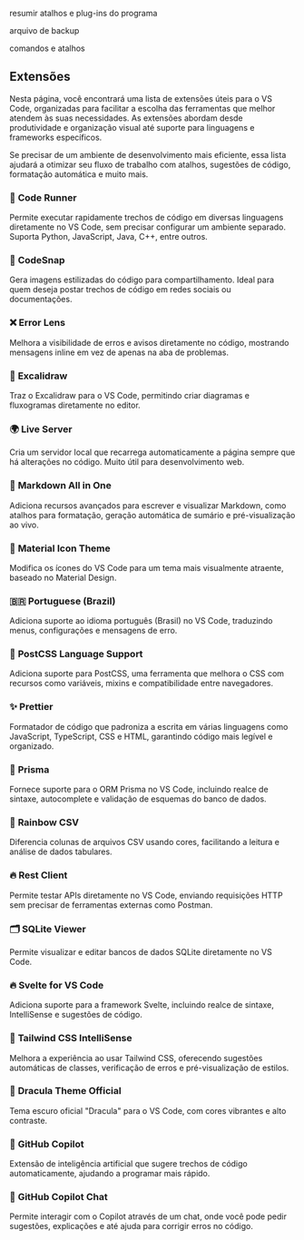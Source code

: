 resumir atalhos e plug-ins do programa

arquivo de backup

comandos e atalhos

## Extensões

Nesta página, você encontrará uma lista de extensões úteis para o VS Code, organizadas para facilitar a escolha das ferramentas que melhor atendem às suas necessidades. As extensões abordam desde produtividade e organização visual até suporte para linguagens e frameworks específicos.

Se precisar de um ambiente de desenvolvimento mais eficiente, essa lista ajudará a otimizar seu fluxo de trabalho com atalhos, sugestões de código, formatação automática e muito mais. 

### 🔹 **Code Runner**

Permite executar rapidamente trechos de código em diversas linguagens diretamente no VS Code, sem precisar configurar um ambiente separado. Suporta Python, JavaScript, Java, C++, entre outros.

### 📸 **CodeSnap**

Gera imagens estilizadas do código para compartilhamento. Ideal para quem deseja postar trechos de código em redes sociais ou documentações.

### ❌ **Error Lens**

Melhora a visibilidade de erros e avisos diretamente no código, mostrando mensagens inline em vez de apenas na aba de problemas.

### 📝 **Excalidraw**

Traz o Excalidraw para o VS Code, permitindo criar diagramas e fluxogramas diretamente no editor.

### 🌍 **Live Server**

Cria um servidor local que recarrega automaticamente a página sempre que há alterações no código. Muito útil para desenvolvimento web.

### 📄 **Markdown All in One**

Adiciona recursos avançados para escrever e visualizar Markdown, como atalhos para formatação, geração automática de sumário e pré-visualização ao vivo.

### 🎨 **Material Icon Theme**

Modifica os ícones do VS Code para um tema mais visualmente atraente, baseado no Material Design.

### 🇧🇷 **Portuguese (Brazil)**

Adiciona suporte ao idioma português (Brasil) no VS Code, traduzindo menus, configurações e mensagens de erro.

### 🎨 **PostCSS Language Support**

Adiciona suporte para PostCSS, uma ferramenta que melhora o CSS com recursos como variáveis, mixins e compatibilidade entre navegadores.

### ✨ **Prettier**

Formatador de código que padroniza a escrita em várias linguagens como JavaScript, TypeScript, CSS e HTML, garantindo código mais legível e organizado.

### 🔗 **Prisma**

Fornece suporte para o ORM Prisma no VS Code, incluindo realce de sintaxe, autocomplete e validação de esquemas do banco de dados.

### 🌈 **Rainbow CSV**

Diferencia colunas de arquivos CSV usando cores, facilitando a leitura e análise de dados tabulares.

### 🔥 **Rest Client**

Permite testar APIs diretamente no VS Code, enviando requisições HTTP sem precisar de ferramentas externas como Postman.

### 🗂️ **SQLite Viewer**

Permite visualizar e editar bancos de dados SQLite diretamente no VS Code.

### 🔥 **Svelte for VS Code**

Adiciona suporte para a framework Svelte, incluindo realce de sintaxe, IntelliSense e sugestões de código.

### 🌊 **Tailwind CSS IntelliSense**

Melhora a experiência ao usar Tailwind CSS, oferecendo sugestões automáticas de classes, verificação de erros e pré-visualização de estilos.

### 🦇 **Dracula Theme Official**

Tema escuro oficial "Dracula" para o VS Code, com cores vibrantes e alto contraste.

### 🤖 **GitHub Copilot**

Extensão de inteligência artificial que sugere trechos de código automaticamente, ajudando a programar mais rápido.

### 💬 **GitHub Copilot Chat**

Permite interagir com o Copilot através de um chat, onde você pode pedir sugestões, explicações e até ajuda para corrigir erros no código.
